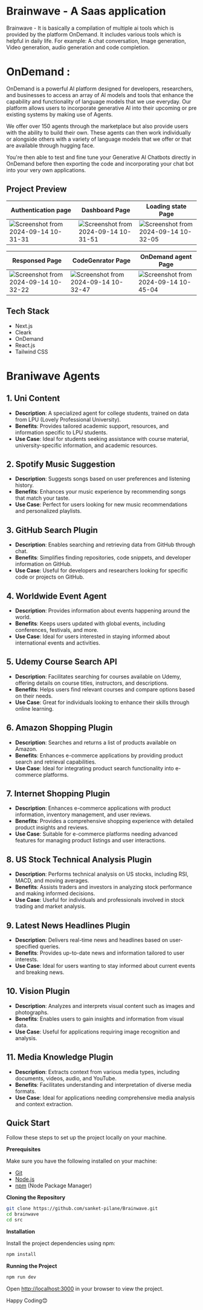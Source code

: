 # Brainwave - A Saas application

Brainwave - It is basically a compilation of multiple ai tools which is provided by the platform OnDemand. It includes various tools which is helpful in daily life. For example: A chat conversation, Image generation, Video generation, audio generation and code completion.

# OnDemand :

OnDemand is a powerful Al platform designed for developers, researchers, and businesses to access an array of Al models and tools that enhance the capability and functionality of language models that we use everyday. Our platform allows users to incorporate generative Al into their upcoming or pre existing systems by making use of Agents.

We offer over 150 agents through the marketplace but also provide users with the ability to build their own. These agents can then work individually or alongside others with a variety of language models that we offer or that are available through hugging face.

You're then able to test and fine tune your Generative Al Chatbots directly in OnDemand before then exporting the code and incorporating your chat bot into your very own applications.

## Project Preview

| Authentication page                                                                                                     | Dashboard Page                                                                                                          | Loading state Page                                                                                                      |
| ----------------------------------------------------------------------------------------------------------------------- | ----------------------------------------------------------------------------------------------------------------------- | ----------------------------------------------------------------------------------------------------------------------- |
| ![Screenshot from 2024-09-14 10-31-31](https://github.com/user-attachments/assets/0a09578b-cf4a-488c-9b1d-75d389a8e914) | ![Screenshot from 2024-09-14 10-31-51](https://github.com/user-attachments/assets/7a211961-fec6-4f44-bef5-dddb97fb35ed) | ![Screenshot from 2024-09-14 10-32-05](https://github.com/user-attachments/assets/5b792402-b9c7-4508-9e9d-cd43d8bcda30) |

| Responsed Page                                                                                                          | CodeGenrator Page                                                                                                       | OnDemand agent Page                                                                                                     |
| ----------------------------------------------------------------------------------------------------------------------- | ----------------------------------------------------------------------------------------------------------------------- | ----------------------------------------------------------------------------------------------------------------------- |
| ![Screenshot from 2024-09-14 10-32-22](https://github.com/user-attachments/assets/a8ea9e29-84f9-4d89-9c2b-56987c9fcaa2) | ![Screenshot from 2024-09-14 10-32-47](https://github.com/user-attachments/assets/001ca480-f33e-4ae7-b8d4-fa2ab959f650) | ![Screenshot from 2024-09-14 10-45-04](https://github.com/user-attachments/assets/1914b915-b45f-4dfb-82d2-80de74ec8df5) |

## Tech Stack

- Next.js
- Cleark
- OnDemand
- React.js
- Tailwind CSS

# Braniwave Agents

## 1. Uni Content

- **Description**: A specialized agent for college students, trained on data from LPU (Lovely Professional University).
- **Benefits**: Provides tailored academic support, resources, and information specific to LPU students.
- **Use Case**: Ideal for students seeking assistance with course material, university-specific information, and academic resources.

## 2. Spotify Music Suggestion

- **Description**: Suggests songs based on user preferences and listening history.
- **Benefits**: Enhances your music experience by recommending songs that match your taste.
- **Use Case**: Perfect for users looking for new music recommendations and personalized playlists.

## 3. GitHub Search Plugin

- **Description**: Enables searching and retrieving data from GitHub through chat.
- **Benefits**: Simplifies finding repositories, code snippets, and developer information on GitHub.
- **Use Case**: Useful for developers and researchers looking for specific code or projects on GitHub.

## 4. Worldwide Event Agent

- **Description**: Provides information about events happening around the world.
- **Benefits**: Keeps users updated with global events, including conferences, festivals, and more.
- **Use Case**: Ideal for users interested in staying informed about international events and activities.

## 5. Udemy Course Search API

- **Description**: Facilitates searching for courses available on Udemy, offering details on course titles, instructors, and descriptions.
- **Benefits**: Helps users find relevant courses and compare options based on their needs.
- **Use Case**: Great for individuals looking to enhance their skills through online learning.

## 6. Amazon Shopping Plugin

- **Description**: Searches and returns a list of products available on Amazon.
- **Benefits**: Enhances e-commerce applications by providing product search and retrieval capabilities.
- **Use Case**: Ideal for integrating product search functionality into e-commerce platforms.

## 7. Internet Shopping Plugin

- **Description**: Enhances e-commerce applications with product information, inventory management, and user reviews.
- **Benefits**: Provides a comprehensive shopping experience with detailed product insights and reviews.
- **Use Case**: Suitable for e-commerce platforms needing advanced features for managing product listings and user interactions.

## 8. US Stock Technical Analysis Plugin

- **Description**: Performs technical analysis on US stocks, including RSI, MACD, and moving averages.
- **Benefits**: Assists traders and investors in analyzing stock performance and making informed decisions.
- **Use Case**: Useful for individuals and professionals involved in stock trading and market analysis.

## 9. Latest News Headlines Plugin

- **Description**: Delivers real-time news and headlines based on user-specified queries.
- **Benefits**: Provides up-to-date news and information tailored to user interests.
- **Use Case**: Ideal for users wanting to stay informed about current events and breaking news.

## 10. Vision Plugin

- **Description**: Analyzes and interprets visual content such as images and photographs.
- **Benefits**: Enables users to gain insights and information from visual data.
- **Use Case**: Useful for applications requiring image recognition and analysis.

## 11. Media Knowledge Plugin

- **Description**: Extracts context from various media types, including documents, videos, audio, and YouTube.
- **Benefits**: Facilitates understanding and interpretation of diverse media formats.
- **Use Case**: Ideal for applications needing comprehensive media analysis and context extraction.

## Quick Start

Follow these steps to set up the project locally on your machine.

**Prerequisites**

Make sure you have the following installed on your machine:

- [Git](https://git-scm.com/)
- [Node.js](https://nodejs.org/en)
- [npm](https://www.npmjs.com/) (Node Package Manager)

**Cloning the Repository**

```bash
git clone https://github.com/sanket-pilane/Brainwave.git
cd brainwave
cd src
```

**Installation**

Install the project dependencies using npm:

```bash
npm install
```

**Running the Project**

```bash
npm run dev
```

Open [http://localhost:3000](http://localhost:3000) in your browser to view the project.

Happy Coding😊
